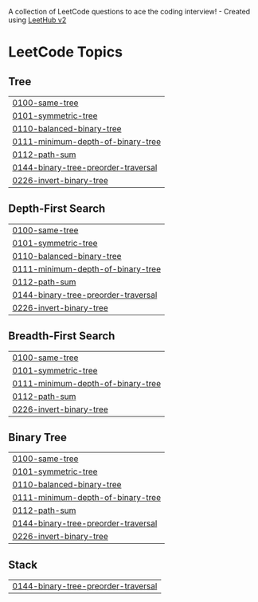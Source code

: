 A collection of LeetCode questions to ace the coding interview! - Created using [LeetHub v2](https://github.com/arunbhardwaj/LeetHub-2.0)
<!---LeetCode Topics Start-->
# LeetCode Topics
## Tree
|  |
| ------- |
| [0100-same-tree](https://github.com/AbhaySinghR/DSA/tree/master/0100-same-tree) |
| [0101-symmetric-tree](https://github.com/AbhaySinghR/DSA/tree/master/0101-symmetric-tree) |
| [0110-balanced-binary-tree](https://github.com/AbhaySinghR/DSA/tree/master/0110-balanced-binary-tree) |
| [0111-minimum-depth-of-binary-tree](https://github.com/AbhaySinghR/DSA/tree/master/0111-minimum-depth-of-binary-tree) |
| [0112-path-sum](https://github.com/AbhaySinghR/DSA/tree/master/0112-path-sum) |
| [0144-binary-tree-preorder-traversal](https://github.com/AbhaySinghR/DSA/tree/master/0144-binary-tree-preorder-traversal) |
| [0226-invert-binary-tree](https://github.com/AbhaySinghR/DSA/tree/master/0226-invert-binary-tree) |
## Depth-First Search
|  |
| ------- |
| [0100-same-tree](https://github.com/AbhaySinghR/DSA/tree/master/0100-same-tree) |
| [0101-symmetric-tree](https://github.com/AbhaySinghR/DSA/tree/master/0101-symmetric-tree) |
| [0110-balanced-binary-tree](https://github.com/AbhaySinghR/DSA/tree/master/0110-balanced-binary-tree) |
| [0111-minimum-depth-of-binary-tree](https://github.com/AbhaySinghR/DSA/tree/master/0111-minimum-depth-of-binary-tree) |
| [0112-path-sum](https://github.com/AbhaySinghR/DSA/tree/master/0112-path-sum) |
| [0144-binary-tree-preorder-traversal](https://github.com/AbhaySinghR/DSA/tree/master/0144-binary-tree-preorder-traversal) |
| [0226-invert-binary-tree](https://github.com/AbhaySinghR/DSA/tree/master/0226-invert-binary-tree) |
## Breadth-First Search
|  |
| ------- |
| [0100-same-tree](https://github.com/AbhaySinghR/DSA/tree/master/0100-same-tree) |
| [0101-symmetric-tree](https://github.com/AbhaySinghR/DSA/tree/master/0101-symmetric-tree) |
| [0111-minimum-depth-of-binary-tree](https://github.com/AbhaySinghR/DSA/tree/master/0111-minimum-depth-of-binary-tree) |
| [0112-path-sum](https://github.com/AbhaySinghR/DSA/tree/master/0112-path-sum) |
| [0226-invert-binary-tree](https://github.com/AbhaySinghR/DSA/tree/master/0226-invert-binary-tree) |
## Binary Tree
|  |
| ------- |
| [0100-same-tree](https://github.com/AbhaySinghR/DSA/tree/master/0100-same-tree) |
| [0101-symmetric-tree](https://github.com/AbhaySinghR/DSA/tree/master/0101-symmetric-tree) |
| [0110-balanced-binary-tree](https://github.com/AbhaySinghR/DSA/tree/master/0110-balanced-binary-tree) |
| [0111-minimum-depth-of-binary-tree](https://github.com/AbhaySinghR/DSA/tree/master/0111-minimum-depth-of-binary-tree) |
| [0112-path-sum](https://github.com/AbhaySinghR/DSA/tree/master/0112-path-sum) |
| [0144-binary-tree-preorder-traversal](https://github.com/AbhaySinghR/DSA/tree/master/0144-binary-tree-preorder-traversal) |
| [0226-invert-binary-tree](https://github.com/AbhaySinghR/DSA/tree/master/0226-invert-binary-tree) |
## Stack
|  |
| ------- |
| [0144-binary-tree-preorder-traversal](https://github.com/AbhaySinghR/DSA/tree/master/0144-binary-tree-preorder-traversal) |
<!---LeetCode Topics End-->